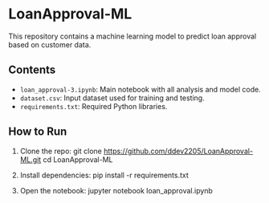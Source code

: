 # LoanApproval-ML

This repository contains a machine learning model to predict loan approval based on customer data.

## Contents

- `loan_approval-3.ipynb`: Main notebook with all analysis and model code.
- `dataset.csv`: Input dataset used for training and testing.
- `requirements.txt`: Required Python libraries.

## How to Run

1. Clone the repo:
git clone https://github.com/ddev2205/LoanApproval-ML.git
cd LoanApproval-ML

2. Install dependencies:
pip install -r requirements.txt

3. Open the notebook:
jupyter notebook loan_approval.ipynb
